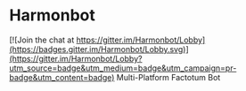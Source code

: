 # Harmonbot

[![Join the chat at https://gitter.im/Harmonbot/Lobby](https://badges.gitter.im/Harmonbot/Lobby.svg)](https://gitter.im/Harmonbot/Lobby?utm_source=badge&utm_medium=badge&utm_campaign=pr-badge&utm_content=badge)
Multi-Platform Factotum Bot
